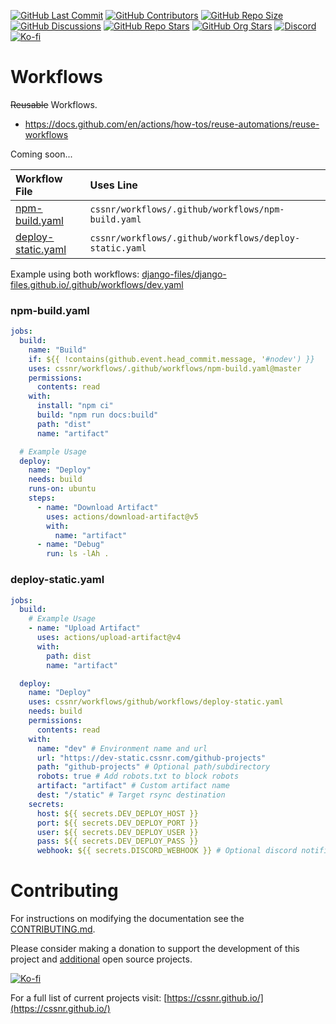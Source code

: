 [![GitHub Last Commit](https://img.shields.io/github/last-commit/smashedr/github-projects?logo=vitepress&logoColor=white&label=updated)](https://github.com/smashedr/github-projects/pulse)
[![GitHub Contributors](https://img.shields.io/github/contributors-anon/smashedr/github-projects?logo=github)](https://github.com/smashedr/github-projects/graphs/contributors)
[![GitHub Repo Size](https://img.shields.io/github/repo-size/smashedr/github-projects?logo=bookstack&logoColor=white&label=repo%20size)](https://github.com/smashedr/github-projects)
[![GitHub Discussions](https://img.shields.io/github/discussions/smashedr/github-projects?logo=github)](https://github.com/smashedr/github-projects/discussions)
[![GitHub Repo Stars](https://img.shields.io/github/stars/smashedr/github-projects?style=flat&logo=github)](https://github.com/smashedr/github-projects/stargazers)
[![GitHub Org Stars](https://img.shields.io/github/stars/cssnr?style=flat&logo=github&label=org%20stars)](https://cssnr.github.io/)
[![Discord](https://img.shields.io/discord/899171661457293343?logo=discord&logoColor=white&label=discord&color=7289da)](https://discord.gg/wXy6m2X8wY)
[![Ko-fi](https://img.shields.io/badge/Ko--fi-72a5f2?logo=kofi&label=support)](https://ko-fi.com/cssnr)

# Workflows

~~Reusable~~ Workflows.

- https://docs.github.com/en/actions/how-tos/reuse-automations/reuse-workflows

Coming soon...

| Workflow File                                              | Uses Line                                              |
| :--------------------------------------------------------- | :----------------------------------------------------- |
| [npm-build.yaml](.github/workflows/npm-build.yaml)         | `cssnr/workflows/.github/workflows/npm-build.yaml`     |
| [deploy-static.yaml](.github/workflows/deploy-static.yaml) | `cssnr/workflows/.github/workflows/deploy-static.yaml` |

Example using both workflows: [django-files/django-files.github.io/.github/workflows/dev.yaml](https://github.com/django-files/django-files.github.io/blob/master/.github/workflows/dev.yaml)

### npm-build.yaml

```yaml
jobs:
  build:
    name: "Build"
    if: ${{ !contains(github.event.head_commit.message, '#nodev') }}
    uses: cssnr/workflows/.github/workflows/npm-build.yaml@master
    permissions:
      contents: read
    with:
      install: "npm ci"
      build: "npm run docs:build"
      path: "dist"
      name: "artifact"

  # Example Usage
  deploy:
    name: "Deploy"
    needs: build
    runs-on: ubuntu
    steps:
      - name: "Download Artifact"
        uses: actions/download-artifact@v5
        with:
          name: "artifact"
      - name: "Debug"
        run: ls -lAh .
```

### deploy-static.yaml

```yaml
jobs:
  build:
    # Example Usage
    - name: "Upload Artifact"
      uses: actions/upload-artifact@v4
      with:
        path: dist
        name: "artifact"

  deploy:
    name: "Deploy"
    uses: cssnr/workflows/github/workflows/deploy-static.yaml
    needs: build
    permissions:
      contents: read
    with:
      name: "dev" # Environment name and url
      url: "https://dev-static.cssnr.com/github-projects"
      path: "github-projects" # Optional path/subdirectory
      robots: true # Add robots.txt to block robots
      artifact: "artifact" # Custom artifact name
      dest: "/static" # Target rsync destination
    secrets:
      host: ${{ secrets.DEV_DEPLOY_HOST }}
      port: ${{ secrets.DEV_DEPLOY_PORT }}
      user: ${{ secrets.DEV_DEPLOY_USER }}
      pass: ${{ secrets.DEV_DEPLOY_PASS }}
      webhook: ${{ secrets.DISCORD_WEBHOOK }} # Optional discord notification
```

# Contributing

For instructions on modifying the documentation see the [CONTRIBUTING.md](#contributing-ov-file).

Please consider making a donation to support the development of this project
and [additional](https://cssnr.com/) open source projects.

[![Ko-fi](https://ko-fi.com/img/githubbutton_sm.svg)](https://ko-fi.com/cssnr)

For a full list of current projects visit: [https://cssnr.github.io/](https://cssnr.github.io/)
